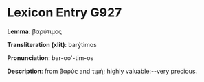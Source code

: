 # Lexicon Entry G927

**Lemma**: βαρύτιμος

**Transliteration (xlit)**: barýtimos

**Pronunciation**: bar-oo'-tim-os

**Description**:
from βαρύς and τιμή; highly valuable:--very precious.
